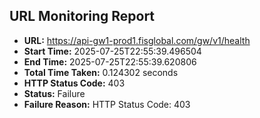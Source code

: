 ## URL Monitoring Report

- **URL:** https://api-gw1-prod1.fisglobal.com/gw/v1/health
- **Start Time:** 2025-07-25T22:55:39.496504
- **End Time:** 2025-07-25T22:55:39.620806
- **Total Time Taken:** 0.124302 seconds
- **HTTP Status Code:** 403
- **Status:** Failure
- **Failure Reason:** HTTP Status Code: 403
